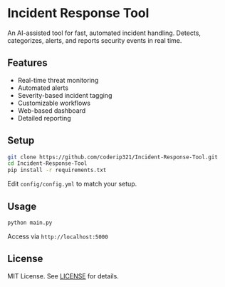 # Incident Response Tool

An AI-assisted tool for fast, automated incident handling. Detects, categorizes, alerts, and reports security events in real time.

## Features

* Real-time threat monitoring
* Automated alerts
* Severity-based incident tagging
* Customizable workflows
* Web-based dashboard
* Detailed reporting

## Setup

```bash
git clone https://github.com/coderip321/Incident-Response-Tool.git
cd Incident-Response-Tool
pip install -r requirements.txt
```

Edit `config/config.yml` to match your setup.

## Usage

```bash
python main.py
```

Access via `http://localhost:5000`

## License

MIT License. See [LICENSE](LICENSE) for details.
